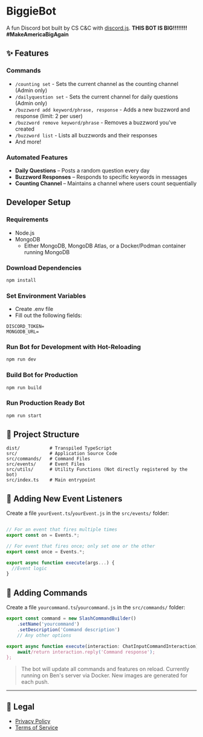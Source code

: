 # BiggieBot

A fun Discord bot built by CS C&C with [discord.js](https://discord.js.org/).
**THIS BOT IS BIG!!!!!!!! #MakeAmericaBigAgain**

## ✨ Features

### Commands

- `/counting set` - Sets the current channel as the counting channel (Admin only)
- `/dailyquestion set` - Sets the current channel for daily questions (Admin only)  
- `/buzzword add keyword/phrase, response` - Adds a new buzzword and response (limit: 2 per user)  
- `/buzzword remove keyword/phrase` - Removes a buzzword you've created  
- `/buzzword list` - Lists all buzzwords and their responses  
- And more!

### Automated Features

- **Daily Questions** – Posts a random question every day  
- **Buzzword Responses** – Responds to specific keywords in messages  
- **Counting Channel** – Maintains a channel where users count sequentially  

## Developer Setup
### Requirements
- Node.js
- MongoDB
  - Either MongoDB, MongoDB Atlas, or a Docker/Podman container running MongoDB

### Download Dependencies
```sh
npm install
```

### Set Environment Variables
- Create .env file
- Fill out the following fields:
```
DISCORD_TOKEN=
MONGODB_URL=
```

### Run Bot for Development with Hot-Reloading
```sh
npm run dev
```

### Build Bot for Production
```sh
npm run build
```

### Run Production Ready Bot
```sh
npm run start
```

## 📁 Project Structure

```
dist/           # Transpiled TypeScript
src/            # Application Source Code
src/commands/   # Command Files
src/events/     # Event Files
src/utils/      # Utility Functions (Not directly registered by the bot)
src/index.ts    # Main entrypoint
```

## 🧩 Adding New Event Listeners

Create a file `yourEvent.ts`/`yourEvent.js` in the `src/events/` folder:

```ts

// For an event that fires multiple times
export const on = Events.*;

// For event that fires once; only set one or the other
export const once = Events.*;

export async function execute(args...) {
  //Event logic
}
```

## 💬 Adding Commands

Create a file `yourcommand.ts`/`yourcommand.js` in the `src/commands/` folder:

```ts
export const command = new SlashCommandBuilder()
    .setName('yourcommand')
    .setDescription('Command description')
    // Any other options

export async function execute(interaction: ChatInputCommandInteraction) {
    await/return interaction.reply('Command response');
};
```

> The bot will update all commands and features on reload.
> Currently running on Ben's server via Docker. New images are generated for each push.

---

## 📜 Legal

- [Privacy Policy](PRIVACY_POLICY.md)  
- [Terms of Service](TERMS_OF_SERVICE.md)
